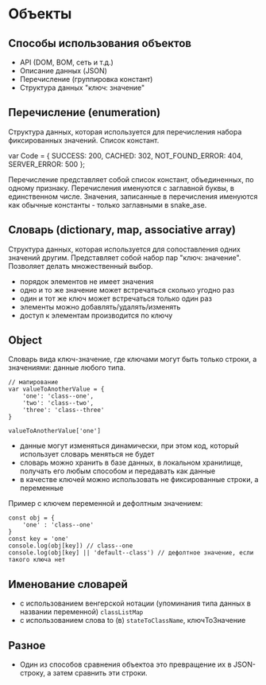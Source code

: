 # Объекты

## Способы использования объектов
- API (DOM, BOM, сеть и т.д.)
- Описание данных (JSON)
- Перечисление (группировка констант)
- Структура данных "ключ: значение"

## Перечисление (enumeration)
Структура данных, которая используется для перечисления набора фиксированных значений. Список констант.

var Code = {
    SUCCESS: 200,
    CACHED: 302,
    NOT_FOUND_ERROR: 404,
    SERVER_ERROR: 500
};

Перечисление представляет собой список констант, объединенных, по одному признаку. Перечисления именуются с заглавной буквы, в единственном числе. Значения, записанные в перечисления именуются как обычные константы - только заглавными в snake_ase.

## Словарь (dictionary, map, associative array)
Структура данных, которая используется для сопоставления одних значений другим. Представляет собой набор пар "ключ: значение". Позволяет делать множественный выбор.

- порядок элементов не имеет значения
- одно и то же значение может встречаться сколько угодно раз
- один и тот же ключ может встречаться только один раз
- элементы можно добавлять/удалять/изменять
- доступ к элементам производится по ключу

## Object
Словарь вида ключ-значение, где ключами могут быть только строки, а значениями: данные любого типа.

    // мапирование
    var valueToAnotherValue = {
        'one': 'class--one',
        'two': 'class--two',
        'three': 'class--three'
    }

    valueToAnotherValue['one']

- данные могут изменяться динамически, при этом код, который использует словарь меняться не будет
- словарь можно хранить в базе данных, в локальном хранилище, получать его любым способом и передавать как данные
- в качестве ключей можно использовать не фиксированные строки, а переменные

Пример с ключем переменной и дефолтным значением:

    const obj = {
        'one' : 'class--one'
    }
    const key = 'one'
    console.log(obj[key]) // class--one
    console.log(obj[key] || 'default--class') // дефолтное значение, если такого ключа нет

## Именование словарей
- с использованием венгерской нотации (упоминания типа данных в названии переменной) `classListMap`
- с использованием слова to (в) `stateToClassName`, ключToЗначение

## Разное
- Один из способов сравнения объектоа это превращение их в JSON-строку, а затем сравнить эти строки.
